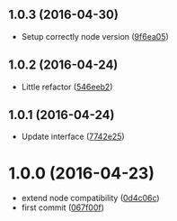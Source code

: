 <a name="1.0.3"></a>
## 1.0.3 (2016-04-30)

* Setup correctly node version ([9f6ea05](https://github.com/kikobeats/aku/commit/9f6ea05))



<a name="1.0.2"></a>
## 1.0.2 (2016-04-24)

* Little refactor ([546eeb2](https://github.com/kikobeats/aku/commit/546eeb2))



<a name="1.0.1"></a>
## 1.0.1 (2016-04-24)

* Update interface ([7742e25](https://github.com/kikobeats/aku/commit/7742e25))



<a name="1.0.0"></a>
# 1.0.0 (2016-04-23)

* extend node compatibility ([0d4c06c](https://github.com/kikobeats/aku/commit/0d4c06c))
* first commit ([067f00f](https://github.com/kikobeats/aku/commit/067f00f))



